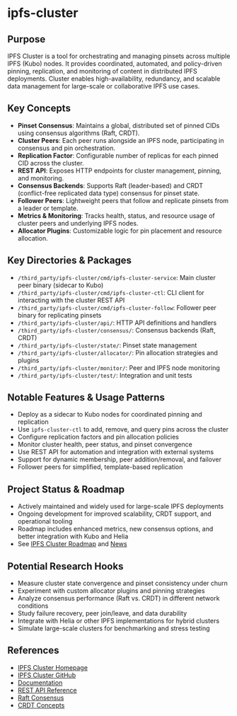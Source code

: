 # ipfs-cluster

## Purpose
IPFS Cluster is a tool for orchestrating and managing pinsets across multiple IPFS (Kubo) nodes. It provides coordinated, automated, and policy-driven pinning, replication, and monitoring of content in distributed IPFS deployments. Cluster enables high-availability, redundancy, and scalable data management for large-scale or collaborative IPFS use cases.

## Key Concepts
- **Pinset Consensus**: Maintains a global, distributed set of pinned CIDs using consensus algorithms (Raft, CRDT).
- **Cluster Peers**: Each peer runs alongside an IPFS node, participating in consensus and pin orchestration.
- **Replication Factor**: Configurable number of replicas for each pinned CID across the cluster.
- **REST API**: Exposes HTTP endpoints for cluster management, pinning, and monitoring.
- **Consensus Backends**: Supports Raft (leader-based) and CRDT (conflict-free replicated data type) consensus for pinset state.
- **Follower Peers**: Lightweight peers that follow and replicate pinsets from a leader or template.
- **Metrics & Monitoring**: Tracks health, status, and resource usage of cluster peers and underlying IPFS nodes.
- **Allocator Plugins**: Customizable logic for pin placement and resource allocation.

## Key Directories & Packages
- `/third_party/ipfs-cluster/cmd/ipfs-cluster-service`: Main cluster peer binary (sidecar to Kubo)
- `/third_party/ipfs-cluster/cmd/ipfs-cluster-ctl`: CLI client for interacting with the cluster REST API
- `/third_party/ipfs-cluster/cmd/ipfs-cluster-follow`: Follower peer binary for replicating pinsets
- `/third_party/ipfs-cluster/api/`: HTTP API definitions and handlers
- `/third_party/ipfs-cluster/consensus/`: Consensus backends (Raft, CRDT)
- `/third_party/ipfs-cluster/state/`: Pinset state management
- `/third_party/ipfs-cluster/allocator/`: Pin allocation strategies and plugins
- `/third_party/ipfs-cluster/monitor/`: Peer and IPFS node monitoring
- `/third_party/ipfs-cluster/test/`: Integration and unit tests

## Notable Features & Usage Patterns
- Deploy as a sidecar to Kubo nodes for coordinated pinning and replication
- Use `ipfs-cluster-ctl` to add, remove, and query pins across the cluster
- Configure replication factors and pin allocation policies
- Monitor cluster health, peer status, and pinset convergence
- Use REST API for automation and integration with external systems
- Support for dynamic membership, peer addition/removal, and failover
- Follower peers for simplified, template-based replication

## Project Status & Roadmap
- Actively maintained and widely used for large-scale IPFS deployments
- Ongoing development for improved scalability, CRDT support, and operational tooling
- Roadmap includes enhanced metrics, new consensus options, and better integration with Kubo and Helia
- See [IPFS Cluster Roadmap](https://ipfscluster.io/roadmap/) and [News](https://ipfscluster.io/news/)

## Potential Research Hooks
- Measure cluster state convergence and pinset consistency under churn
- Experiment with custom allocator plugins and pinning strategies
- Analyze consensus performance (Raft vs. CRDT) in different network conditions
- Study failure recovery, peer join/leave, and data durability
- Integrate with Helia or other IPFS implementations for hybrid clusters
- Simulate large-scale clusters for benchmarking and stress testing

## References
- [IPFS Cluster Homepage](https://ipfscluster.io/)
- [IPFS Cluster GitHub](https://github.com/ipfs-cluster/ipfs-cluster)
- [Documentation](https://ipfscluster.io/documentation/)
- [REST API Reference](https://ipfscluster.io/documentation/reference/service/)
- [Raft Consensus](https://raft.github.io/)
- [CRDT Concepts](https://crdt.tech/)
